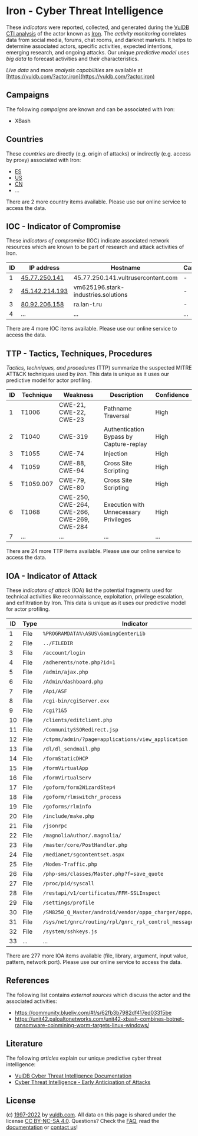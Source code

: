 # Iron - Cyber Threat Intelligence

These _indicators_ were reported, collected, and generated during the [VulDB CTI analysis](https://vuldb.com/?kb.cti) of the actor known as [Iron](https://vuldb.com/?actor.iron). The _activity monitoring_ correlates data from social media, forums, chat rooms, and darknet markets. It helps to determine associated actors, specific activities, expected intentions, emerging research, and ongoing attacks. Our unique _predictive model_ uses _big data_ to forecast activities and their characteristics.

_Live data_ and more _analysis capabilities_ are available at [https://vuldb.com/?actor.iron](https://vuldb.com/?actor.iron)

## Campaigns

The following _campaigns_ are known and can be associated with Iron:

* XBash

## Countries

These _countries_ are directly (e.g. origin of attacks) or indirectly (e.g. access by proxy) associated with Iron:

* [ES](https://vuldb.com/?country.es)
* [US](https://vuldb.com/?country.us)
* [CN](https://vuldb.com/?country.cn)
* ...

There are 2 more country items available. Please use our online service to access the data.

## IOC - Indicator of Compromise

These _indicators of compromise_ (IOC) indicate associated network resources which are known to be part of research and attack activities of Iron.

ID | IP address | Hostname | Campaign | Confidence
-- | ---------- | -------- | -------- | ----------
1 | [45.77.250.141](https://vuldb.com/?ip.45.77.250.141) | 45.77.250.141.vultrusercontent.com | - | High
2 | [45.142.214.193](https://vuldb.com/?ip.45.142.214.193) | vm625196.stark-industries.solutions | - | High
3 | [80.92.206.158](https://vuldb.com/?ip.80.92.206.158) | ra.lan-t.ru | - | High
4 | ... | ... | ... | ...

There are 4 more IOC items available. Please use our online service to access the data.

## TTP - Tactics, Techniques, Procedures

_Tactics, techniques, and procedures_ (TTP) summarize the suspected MITRE ATT&CK techniques used by _Iron_. This data is unique as it uses our predictive model for actor profiling.

ID | Technique | Weakness | Description | Confidence
-- | --------- | -------- | ----------- | ----------
1 | T1006 | CWE-21, CWE-22, CWE-23 | Pathname Traversal | High
2 | T1040 | CWE-319 | Authentication Bypass by Capture-replay | High
3 | T1055 | CWE-74 | Injection | High
4 | T1059 | CWE-88, CWE-94 | Cross Site Scripting | High
5 | T1059.007 | CWE-79, CWE-80 | Cross Site Scripting | High
6 | T1068 | CWE-250, CWE-264, CWE-266, CWE-269, CWE-284 | Execution with Unnecessary Privileges | High
7 | ... | ... | ... | ...

There are 24 more TTP items available. Please use our online service to access the data.

## IOA - Indicator of Attack

These _indicators of attack_ (IOA) list the potential fragments used for technical activities like reconnaissance, exploitation, privilege escalation, and exfiltration by Iron. This data is unique as it uses our predictive model for actor profiling.

ID | Type | Indicator | Confidence
-- | ---- | --------- | ----------
1 | File | `%PROGRAMDATA%\ASUS\GamingCenterLib` | High
2 | File | `../FILEDIR` | Medium
3 | File | `/account/login` | High
4 | File | `/adherents/note.php?id=1` | High
5 | File | `/admin/ajax.php` | High
6 | File | `/Admin/dashboard.php` | High
7 | File | `/Api/ASF` | Medium
8 | File | `/cgi-bin/cgiServer.exx` | High
9 | File | `/cgi?1&5` | Medium
10 | File | `/clients/editclient.php` | High
11 | File | `/CommunitySSORedirect.jsp` | High
12 | File | `/ctpms/admin/?page=applications/view_application` | High
13 | File | `/dl/dl_sendmail.php` | High
14 | File | `/formStaticDHCP` | High
15 | File | `/formVirtualApp` | High
16 | File | `/formVirtualServ` | High
17 | File | `/goform/form2WizardStep4` | High
18 | File | `/goform/rlmswitchr_process` | High
19 | File | `/goforms/rlminfo` | High
20 | File | `/include/make.php` | High
21 | File | `/jsonrpc` | Medium
22 | File | `/magnoliaAuthor/.magnolia/` | High
23 | File | `/master/core/PostHandler.php` | High
24 | File | `/medianet/sgcontentset.aspx` | High
25 | File | `/Nodes-Traffic.php` | High
26 | File | `/php-sms/classes/Master.php?f=save_quote` | High
27 | File | `/proc/pid/syscall` | High
28 | File | `/restapi/v1/certificates/FFM-SSLInspect` | High
29 | File | `/settings/profile` | High
30 | File | `/SM8250_Q_Master/android/vendor/oppo_charger/oppo/oppo_vooc.c` | High
31 | File | `/sys/net/gnrc/routing/rpl/gnrc_rpl_control_messages.c` | High
32 | File | `/system/sshkeys.js` | High
33 | ... | ... | ...

There are 277 more IOA items available (file, library, argument, input value, pattern, network port). Please use our online service to access the data.

## References

The following list contains _external sources_ which discuss the actor and the associated activities:

* https://community.blueliv.com/#!/s/62fb3b7982df417ed03315be
* https://unit42.paloaltonetworks.com/unit42-xbash-combines-botnet-ransomware-coinmining-worm-targets-linux-windows/

## Literature

The following _articles_ explain our unique predictive cyber threat intelligence:

* [VulDB Cyber Threat Intelligence Documentation](https://vuldb.com/?kb.cti)
* [Cyber Threat Intelligence - Early Anticipation of Attacks](https://www.scip.ch/en/?labs.20201022)

## License

(c) [1997-2022](https://vuldb.com/?kb.changelog) by [vuldb.com](https://vuldb.com/?kb.about). All data on this page is shared under the license [CC BY-NC-SA 4.0](https://creativecommons.org/licenses/by-nc-sa/4.0/). Questions? Check the [FAQ](https://vuldb.com/?kb.faq), read the [documentation](https://vuldb.com/?kb) or [contact us](https://vuldb.com/?contact)!
